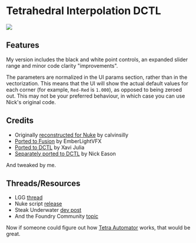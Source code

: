 # Tetrahedral Interpolation DCTL

![](https://i.postimg.cc/vHnFzzq7/tetra.png)

## Features

My version includes the black and white point controls, an expanded slider range and minor code clarity "improvements".

The parameters are normalized in the UI params section, rather than in the vectorization. This means that the UI will show the actual default values for each corner (for example, `Red-Red` is `1.000`), as opposed to being zeroed out. This may not be your preferred behaviour, in which case you can use Nick's original code.

## Credits

- Originally [reconstructed for Nuke](https://github.com/calvinsilly/Tetrahedral-Interpolation) by calvinsilly
- [Ported to Fusion](https://github.com/EmberLightVFX/Tetrahedral-Interpolation-for-Fusion) by EmberLightVFX
- [Ported to DCTL](https://github.com/xavijulez/Tetrahedral-Interpolation-DCTL) by Xavi Julia
- [Separately ported to DCTL](https://github.com/npeason/Tetra-DCTLOFX) by Nick Eason

And tweaked by me.

## Threads/Resources

- LGG [thread](https://liftgammagain.com/forum/index.php?threads/tetrahedral-interpolation.15364/#post-153503)
- Nuke script [release](https://old.reddit.com/r/cinematography/comments/k6ggq4/steve_yedlins_tetrahedral_script/)
- Steak Underwater [dev post](https://www.steakunderwater.com/wesuckless/viewtopic.php?t=4319)
- And the Foundry Community [topic](https://community.foundry.com/discuss/topic/154699/blinkscript-stuck-solving-missing-code-tetrahedral-interpolation)

Now if someone could figure out how [Tetra Automator](https://i.postimg.cc/C5F7qwQ6/tetra-automator.png) works, that would be great.
